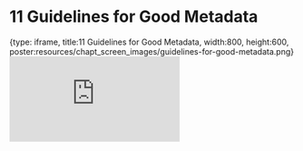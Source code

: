 # 11 Guidelines for Good Metadata
 
{type: iframe, title:11 Guidelines for Good Metadata, width:800, height:600, poster:resources/chapt_screen_images/guidelines-for-good-metadata.png}
![](http://hutchdatascience.org/Data_Management_and_Sharing/no_toc/guidelines-for-good-metadata.html)
 

 
